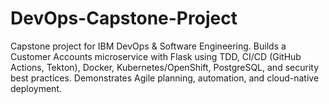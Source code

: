 # DevOps-Capstone-Project
Capstone project for IBM DevOps &amp; Software Engineering. Builds a Customer Accounts microservice with Flask using TDD, CI/CD (GitHub Actions, Tekton), Docker, Kubernetes/OpenShift, PostgreSQL, and security best practices. Demonstrates Agile planning, automation, and cloud-native deployment.
